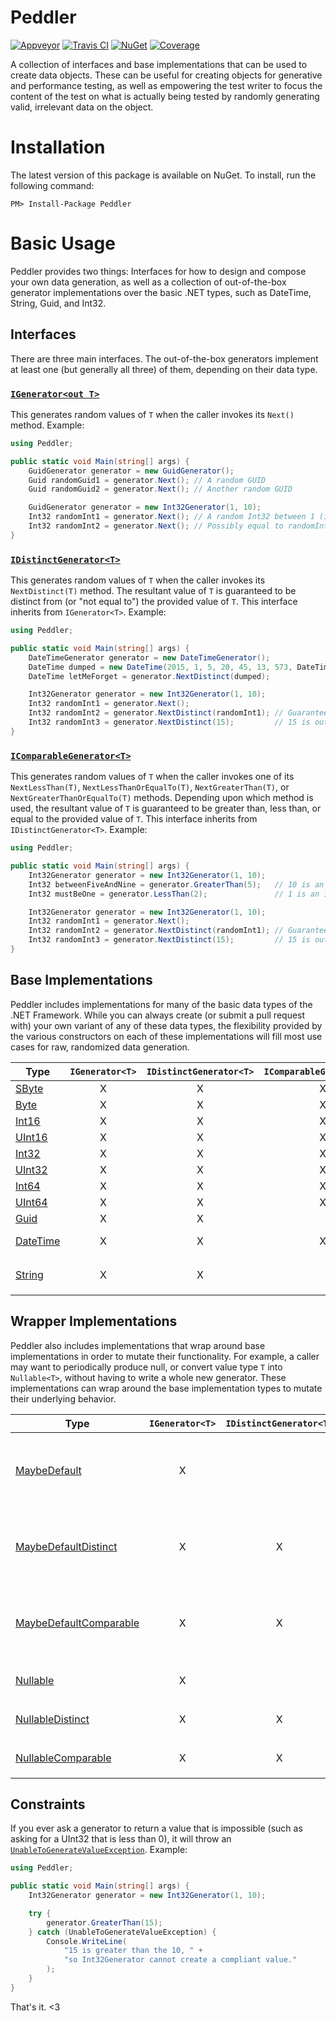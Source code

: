 # Peddler

[![Appveyor](https://ci.appveyor.com/api/projects/status/l8vetfa12dyu0q3b/branch/master?svg=true)](https://ci.appveyor.com/project/invio/peddler/branch/master)
[![Travis CI](https://img.shields.io/travis/invio/Peddler.svg?maxAge=3600&label=travis)](https://travis-ci.org/invio/Peddler)
[![NuGet](https://img.shields.io/nuget/v/Peddler.svg)](https://www.nuget.org/packages/Peddler/)
[![Coverage](https://coveralls.io/repos/github/invio/Peddler/badge.svg?branch=master)](https://coveralls.io/github/invio/Peddler?branch=master)

A collection of interfaces and base implementations that can be used to create data objects. These can be useful for creating objects for generative and performance testing, as well as empowering the test writer to focus the content of the test on what is actually being tested by randomly generating valid, irrelevant data on the object.

# Installation
The latest version of this package is available on NuGet. To install, run the following command:

```
PM> Install-Package Peddler
```

# Basic Usage

Peddler provides two things: Interfaces for how to design and compose your own data generation, as well as a collection of out-of-the-box generator implementations over the basic .NET types, such as DateTime, String, Guid, and Int32.

## Interfaces
There are three main interfaces. The out-of-the-box generators implement at least one (but generally all three) of them, depending on their data type.

### [`IGenerator<out T>`](src/Peddler/IGenerator.cs)
This generates random values of `T` when the caller invokes its `Next()` method. Example:
```cs
using Peddler;

public static void Main(string[] args) {
    GuidGenerator generator = new GuidGenerator();
    Guid randomGuid1 = generator.Next(); // A random GUID
    Guid randomGuid2 = generator.Next(); // Another random GUID

    GuidGenerator generator = new Int32Generator(1, 10);
    Int32 randomInt1 = generator.Next(); // A random Int32 between 1 (inclusively) and 10 (exclusively)
    Int32 randomInt2 = generator.Next(); // Possibly equal to randomInt1, possibly distinct.
}
```

### [`IDistinctGenerator<T>`](src/Peddler/IDistinctGenerator.cs)
This generates random values of `T` when the caller invokes its `NextDistinct(T)` method. The resultant value of `T` is guaranteed to be distinct from (or "not equal to") the provided value of `T`. This interface inherits from `IGenerator<T>`. Example:
```cs
using Peddler;

public static void Main(string[] args) {
    DateTimeGenerator generator = new DateTimeGenerator();
    DateTime dumped = new DateTime(2015, 1, 5, 20, 45, 13, 573, DateTimeKind.Utc);
    DateTime letMeForget = generator.NextDistinct(dumped);

    Int32Generator generator = new Int32Generator(1, 10);
    Int32 randomInt1 = generator.Next();
    Int32 randomInt2 = generator.NextDistinct(randomInt1); // Guaranteed to be distinct from randomInt1
    Int32 randomInt3 = generator.NextDistinct(15);         // 15 is out of the range, so this is functionally identical to generator.Next();
}
```

### [`IComparableGenerator<T>`](src/Peddler/IComparableGenerator.cs)
This generates random values of `T` when the caller invokes one of its `NextLessThan(T)`, `NextLessThanOrEqualTo(T)`, `NextGreaterThan(T)`, or `NextGreaterThanOrEqualTo(T)` methods. Depending upon which method is used, the resultant value of `T` is guaranteed to be greater than, less than, or equal to the provided value of `T`. This interface inherits from `IDistinctGenerator<T>`. Example:
```cs
using Peddler;

public static void Main(string[] args) {
    Int32Generator generator = new Int32Generator(1, 10);
    Int32 betweenFiveAndNine = generator.GreaterThan(5);   // 10 is an exclusive boundary
    Int32 mustBeOne = generator.LessThan(2);               // 1 is an inclusive boundary

    Int32Generator generator = new Int32Generator(1, 10);
    Int32 randomInt1 = generator.Next();
    Int32 randomInt2 = generator.NextDistinct(randomInt1); // Guaranteed to be distinct from randomInt1
    Int32 randomInt3 = generator.NextDistinct(15);         // 15 is out of the range, so functionally identical to generator.Next();
}
```

## Base Implementations
Peddler includes implementations for many of the basic data types of the .NET Framework. While you can always create (or submit a pull request with) your own variant of any of these data types, the flexibility provided by the various constructors on each of these implementations will fill most use cases for raw, randomized data generation.

| Type | `IGenerator<T>` | `IDistinctGenerator<T>` | `IComparableGenerator<T>` | Notes |
| ---- |:---------------:|:-----------------------:|:-------------------------:| ----- |
| [SByte](src/Peddler/SByteGenerator.cs) | X | X | X |   |
| [Byte](src/Peddler/ByteGenerator.cs) | X | X | X |   |
| [Int16](src/Peddler/Int16enerator.cs) | X | X | X |   |
| [UInt16](src/Peddler/UInt16Generator.cs) | X | X | X |   |
| [Int32](src/Peddler/Int32Generator.cs) | X | X | X |   |
| [UInt32](src/Peddler/UInt32Generator.cs) | X | X | X |   |
| [Int64](src/Peddler/Int64Generator.cs) | X | X | X |   |
| [UInt64](src/Peddler/UInt64Generator.cs) | X | X | X |   |
| [Guid](src/Peddler/GuidGenerator.cs) | X | X |   |   |
| [DateTime](src/Peddler/DateTimeGenerator.cs) | X | X | X | Enforces consistent use of [`DateTimeKind`](https://msdn.microsoft.com/en-us/library/shx7s921.aspx) |
| [String](src/Peddler/StringGenerator.cs) | X | X |   | Uses [`StringComparison.Ordinal`](https://msdn.microsoft.com/en-us/library/system.stringcomparison.aspx) rules |

## Wrapper Implementations
Peddler also includes implementations that wrap around base implementations in order to mutate their functionality. For example, a caller may want to periodically produce null, or convert value type `T` into `Nullable<T>`, without having to write a whole new generator. These implementations can wrap around the base implementation types to mutate their underlying behavior.

| Type | `IGenerator<T>` | `IDistinctGenerator<T>` | `IComparableGenerator<T>` | Notes |
| ---- |:---------------:|:-----------------------:|:-------------------------:| ----- |
| [MaybeDefault<T>](src/Peddler/MaybeDefaultGenerator.cs) | X | | | Periodically returns `default(T)` based upon an injected percentage
| [MaybeDefaultDistinct<T>](src/Peddler/MaybeDefaultDistinctGenerator.cs) | X | X | | Periodically returns `default(T)` based upon an injected percentage
| [MaybeDefaultComparable<T>](src/Peddler/MaybeDefaultComparableGenerator.cs) | X | X | X | Periodically returns `default(T)` based upon an injected percentage
| [Nullable<T>](src/Peddler/NullableGenerator.cs) | X | | | Converts `<T>` to `Nullable<T>`
| [NullableDistinct<T>](src/Peddler/NullableDistinctGenerator.cs) | X | X | | Converts `<T>` to `Nullable<T>`
| [NullableComparable<T>](src/Peddler/NullableComparableGenerator.cs) | X | X | X | Converts `<T>` to `Nullable<T>`


## Constraints

If you ever ask a generator to return a value that is impossible (such as asking for a UInt32 that is less than 0), it will throw an [`UnableToGenerateValueException`](src/Peddler/UnableToGenerateValueException.cs). Example:
```cs
using Peddler;

public static void Main(string[] args) {
    Int32Generator generator = new Int32Generator(1, 10);

    try {
        generator.GreaterThan(15);
    } catch (UnableToGenerateValueException) {
        Console.WriteLine(
            "15 is greater than the 10, " +
            "so Int32Generator cannot create a compliant value."
        );
    }
}
```

That's it. <3
